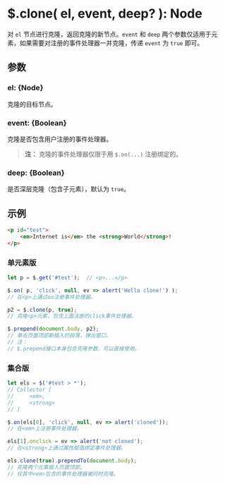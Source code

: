 # $.clone( el, event, deep? ): Node

对 `el` 节点进行克隆，返回克隆的新节点。`event` 和 `deep` 两个参数仅适用于元素，如果需要对注册的事件处理器一并克隆，传递 `event` 为 `true` 即可。


## 参数

### el: {Node}

克隆的目标节点。


### event: {Boolean}

克隆是否包含用户注册的事件处理器。

> **注：**
> 克隆的事件处理器仅限于用 `$.on(...)` 注册绑定的。


### deep: {Boolean}

是否深层克隆（包含子元素），默认为 `true`。


## 示例

```html
<p id="test">
    <em>Internet is</em> the <strong>World</strong>!
</p>
```


### 单元素版

```js
let p = $.get('#test');  // <p>...</p>

$.on( p, 'click', null, ev => alert('Hello clone!') );
// 在<p>上通过on注册事件处理器。

p2 = $.clone(p, true);
// 克隆<p>元素，包含上面注册的click事件处理器。

$.prepend(document.body, p2);
// 单击页面顶部新插入的段落，弹出窗口。
// 注：
// $.prepend接口本身包含克隆参数，可以直接使用。
```


### 集合版

```js
let els = $('#test > *');
// Collector [
//     <em>,
//     <strong>
// ]

$.on(els[0], 'click', null, ev => alert('cloned'));
// 在<em>上注册事件处理器。

els[1].onclick = ev => alert('not cloned');
// 在<strong>上通过属性赋值绑定事件处理器。

els.clone(true).prependTo(document.body);
// 克隆两个元素插入页面顶部。
// 仅其中<em>包含的事件处理器被同时克隆。
```
